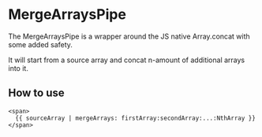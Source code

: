 # MergeArraysPipe

The MergeArraysPipe is a wrapper around the JS native Array.concat with some added safety.

It will start from a source array and concat n-amount of additional arrays into it.

## How to use

```angular2html
<span>
  {{ sourceArray | mergeArrays: firstArray:secondArray:...:NthArray }}
</span>
```
